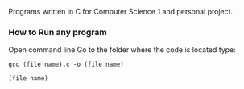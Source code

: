 Programs written in C for Computer Science 1 and personal project.

### How to Run any program
Open command line
Go to the folder where the code is located
type:
```
gcc (file name).c -o (file name)

(file name)

```

